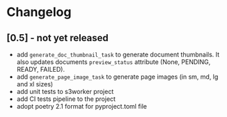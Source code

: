 # Changelog


## [0.5] - not yet released

- add `generate_doc_thumbnail_task` to generate document thumbnails. It also
    updates documents `preview_status` attribute (None, PENDING, READY, FAILED).
- add `generate_page_image_task` to generate page images (in sm, md, lg and xl sizes)
- add unit tests to s3worker project
- add CI tests pipeline to the project
- adopt poetry 2.1 format for pyproject.toml file 